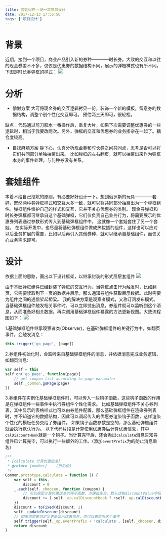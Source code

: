 ```yaml
---
title: 套娃组件——记一次项目设计
date: 2017-12-13 17:56:56
tags: ['项目设计']
---
```


# 背景
近期，接到一个项目，商业产品引入新的券种————时长券。大致的交互和以往的现金券差不不多，仅仅是优惠券的数据结构不同，展示的弹框样式也有所不同。
下图是时长券弹框的样式：
![](/img/时长券弹框样式.png)

# 分析
* 偷懒方案
大可将现金券的交互逻辑拷贝一份，装饰一个新的模板，留意券的数据结构，调整个别个性化交互即可。
预估两三天即可，很轻松。

缺点：代码通过剪刀胶水一番操作后，重复大片，如果下次需要调整优惠券的一些逻辑时，相当于我要改两次。另外，弹框的交互和优惠券的业务掺杂在一起了。耦合度较高。

* 自找麻烦方案
静下心，认真分析现金券和时长券之间共同点，思考是否可以将它们共同部分单独抽离出来。
比如弹框的左右翻页，就可以抽离出来作为弹框本身的事件处理，与何种券没有关系。


# 套娃组件
本着不给自己挖坑的原则，有必要好好设计一下。想到俄罗斯的玩具————套娃，既然两种券弹框样式和交互大多一致，就可以将共同部分抽离出为一个弹框组件。弹框组件维护自己的样式和交互，它并不关心优惠券的类别。
现金券弹框和时长券弹框都可继承自这个基础弹框，它们仅负责自己业务行为，将需要展示的优惠券列表通过参数形式传入到基础弹框组件中。
这就像一个套娃套住了另一个套娃。
在实际开发中，也尽量将基础弹框组件做成热拔插的组件，这样也可以应对以后业务扩展的需要，比如以后再引入其他券种，就可以继承自基础组件，而仅关心业务需求即可。

# 设计
依据上面的思路，画出以下设计框架，以继承封装的形式层层套组件
![](/img/优惠券套娃组件设计.png)

由于基础弹框组件已经封装了弹框的交互行为，当弹框点击行为触发时，比如翻页，它需要读取到下一页的数据并展示，那么通知券组件获取展示数据。此时需要为组件之间的通信架起桥梁。
我的解决方案是观察者模式，又称订阅发布模式。当基础弹框组件触发相关事件时，可以立即抛出消息，券组件就可以监听到这个消息，从而准备好相关数据，再次调用基础弹框组件暴露的方法更新视图。大致流程图如下：
![](/img/时长券组件消息通知.png)

1.基础弹框组件继承观察者类(Observer)，在基础弹框组件的关键行为中，如翻页事件，会触发消息：
```js
this.trigger('go_page', [page])
```
2.券组件初始化时，会监听来自基础弹框组件的消息，并依据消息完成业务逻辑，如翻页消息:
```js
var self = this
self.on('go_page', function(page){
    // get coupon list according to page paramater
    self._common.goPage(page)
})
```
3.券组件在实例化基础弹框组件时，可以传入一些钩子函数，这些钩子函数的作用是在弹框组件一些事件中执行券组件个性化需求。
比如基础弹框组件不关心券列表，其中显示的表格样式也可以由券组件配置，那么基础弹框组件在渲染券列表时，并不知道它的数据结构，因此可以调起传入的优惠券渲染钩子函数，这样渲染个性化的模板任务交给了券组件。
如果钩子函数参数是空的，那么基础弹框组件就会执行默认行为。
以下代码片段是计算使用优惠券后计算优惠信息，其中`calDiscountHook`就是一个钩子。当计算完毕后，还会抛出`calculate`消息告知券组件已计算完毕，可以执行一些额外的工作。（添加`eventPrefix`为的防止消息重名）
```js
/**
 * [calculate 计算优惠信息]
 * @return {number}    [折后价]
 */
Common.prototype.calculate = function () {
    var self = this,
        discount = 0
    _.each(self._choosen, function (coupon) {
        // 可以指定计算优惠信息的钩子函数，方便自定义。默认读取discountValue字段
        discount += ( self._op.calDiscountHook ? +self._op.calDiscountHook(coupon) : (+coupon.discountValue || 0) )
    })
    discount = toFixed(discount, 2)
    self._updateDiscount(discount)
    // 如果你需要自定义更新显示优惠信息，你可以去监听这个事件
    self.trigger(self._op.eventPrefix + 'calculate', [self._choosen, discount])
    return discount
}
```
